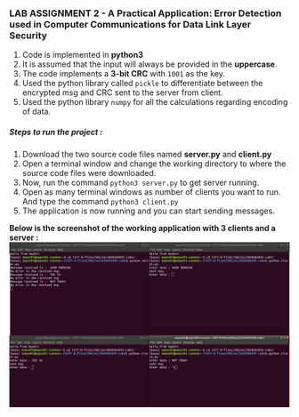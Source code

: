 ### LAB ASSIGNMENT 2 - A Practical Application: Error Detection used in Computer Communications for Data Link Layer Security

1. Code is implemented in **python3** 
2. It is assumed that the input will always be provided in the **uppercase**.
3. The code implements a **3-bit CRC** with `1001` as the key.
4. Used the python library called `pickle` to differentiate between the encrypted msg and CRC sent to the server from client.
5. Used the python library `numpy` for all the calculations regarding encoding of data.

##### Steps to run the project :
1. Download the two source code files named **server.py** and **client.py**
1. Open a terminal window and change the working directory to where the source code files were downloaded.
2. Now, run the command `python3 server.py` to get server running.
3. Open as many terminal windows as number of clients you want to run. And type the command `python3 client.py` 
4. The application is now running and you can start sending messages.


**Below is the screenshot of the working application with 3 clients and a server :**
![screenshot of the application](https://github.com/aayushinigam/Security-in-Data-Link-Layer/blob/master/ss.png)


